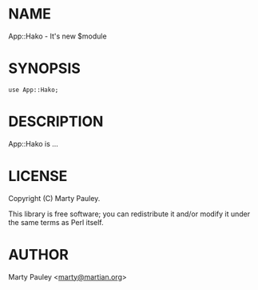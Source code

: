 # NAME

App::Hako - It's new $module

# SYNOPSIS

    use App::Hako;

# DESCRIPTION

App::Hako is ...

# LICENSE

Copyright (C) Marty Pauley.

This library is free software; you can redistribute it and/or modify
it under the same terms as Perl itself.

# AUTHOR

Marty Pauley &lt;marty@martian.org>
